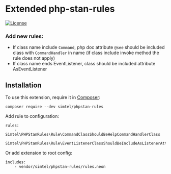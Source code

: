 # Extended php-stan-rules
[![License](https://poser.pugx.org/phpstan/phpstan-strict-rules/license)](https://packagist.org/packages/phpstan/phpstan-strict-rules)

### Add new rules:
 - If class name include `Command`, php doc attribute `@see` should be included class with `CommandHandler` in name (if class include invoke method the rule does not apply)
 - If class name ends EventListener, class should be included attribute AsEventListener  

## Installation

To use this extension, require it in [Composer](https://getcomposer.org/):

```
composer require --dev simtel/phpstan-rules
```

Add rule to configuration:

```
rules:
    - Simtel\PHPStanRules\Rule\CommandClassShouldBeHelpCommandHandlerClass
    - Simtel\PHPStanRules\Rule\EventListenerClassShouldBeIncludeAsListenerAttribute
```

Or add extension to root config:
```
includes:
	- vendor/simtel/phpstan-rules/rules.neon
```
